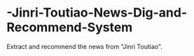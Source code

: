 # -Jinri-Toutiao-News-Dig-and-Recommend-System
Extract and recommend the news from "Jinri Toutiao".
